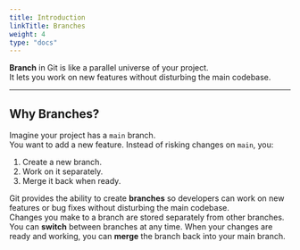 ```yaml
---
title: Introduction
linkTitle: Branches
weight: 4
type: "docs"
---
```


**Branch** in Git is like a parallel universe of your project.  
It lets you work on new features without disturbing the main codebase.

---

## Why Branches?

Imagine your project has a `main` branch.  
You want to add a new feature. Instead of risking changes on `main`, you:

1. Create a new branch.
2. Work on it separately.
3. Merge it back when ready.

Git provides the ability to create **branches** so developers can work on new features or bug fixes without disturbing the main codebase.  
Changes you make to a branch are stored separately from other branches. You can **switch** between branches at any time. When your changes are ready and working, you can **merge** the branch back into your main branch.
